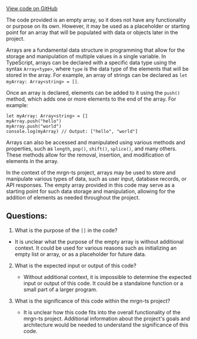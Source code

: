 [View code on GitHub](https://github.com/mrgnlabs/mrgn-ts/gitleaks-report.json)

The code provided is an empty array, so it does not have any functionality or purpose on its own. However, it may be used as a placeholder or starting point for an array that will be populated with data or objects later in the project. 

Arrays are a fundamental data structure in programming that allow for the storage and manipulation of multiple values in a single variable. In TypeScript, arrays can be declared with a specific data type using the syntax `Array<type>`, where `type` is the data type of the elements that will be stored in the array. For example, an array of strings can be declared as `let myArray: Array<string> = []`.

Once an array is declared, elements can be added to it using the `push()` method, which adds one or more elements to the end of the array. For example:

```
let myArray: Array<string> = []
myArray.push("hello")
myArray.push("world")
console.log(myArray) // Output: ["hello", "world"]
```

Arrays can also be accessed and manipulated using various methods and properties, such as `length`, `pop()`, `shift()`, `splice()`, and many others. These methods allow for the removal, insertion, and modification of elements in the array.

In the context of the mrgn-ts project, arrays may be used to store and manipulate various types of data, such as user input, database records, or API responses. The empty array provided in this code may serve as a starting point for such data storage and manipulation, allowing for the addition of elements as needed throughout the project.
## Questions: 
 1. What is the purpose of the `[]` in the code?
   - It is unclear what the purpose of the empty array is without additional context. It could be used for various reasons such as initializing an empty list or array, or as a placeholder for future data.

2. What is the expected input or output of this code?
   - Without additional context, it is impossible to determine the expected input or output of this code. It could be a standalone function or a small part of a larger program.

3. What is the significance of this code within the mrgn-ts project?
   - It is unclear how this code fits into the overall functionality of the mrgn-ts project. Additional information about the project's goals and architecture would be needed to understand the significance of this code.